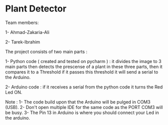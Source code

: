 # Plant Detector 

Team members:

 1- Ahmad-Zakaria-Ali

 2- Tarek-Ibrahim



The project consists of two main parts :

1- Python code ( created and tested on pycharm ) : 
it divides the image to 3 main parts then detects the prescense of 
a plant in these three parts, then it compares it to a Threshold if
 it passes this threshold it will send a serial to the Arduino.


2- Arduino code : if it receives a serial from the python code it 
turns the Red Led ON.




Note :
    1- The code build upon that the Arduino will be pulged in COM3 (USB).
    2- Don't open multiple IDE for the same code as the PORT COM3 will be busy.
    3- The Pin 13 in Arduino is where you should connect your Led in the arduino.
    
